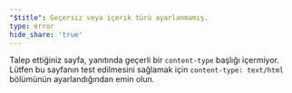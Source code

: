 ```yaml
---
"$title": Geçersiz veya içerik türü ayarlanmamış.
type: error
hide_share: 'true'
---
```


Talep ettiğiniz sayfa, yanıtında geçerli bir `content-type` başlığı içermiyor. Lütfen bu sayfanın test edilmesini sağlamak için `content-type: text/html` bölümünün ayarlandığından emin olun.
